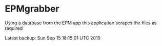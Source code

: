 # EPMgrabber
Using a database from the EPM app this application scrapes the files as required


Latest backup: Sun Sep 15 18:15:01 UTC 2019
